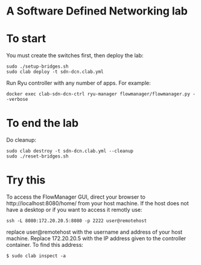 # A Software Defined Networking lab


# To start

You must create the switches first, then deploy the lab:

```
sudo ./setup-bridges.sh
sudo clab deploy -t sdn-dcn.clab.yml 
```

Run Ryu controller with any number of apps. For example:

```
docker exec clab-sdn-dcn-ctrl ryu-manager flowmanager/flowmanager.py --verbose
```

# To end the lab

Do cleanup:

```
sudo clab destroy -t sdn-dcn.clab.yml --cleanup
sudo ./reset-bridges.sh
```

# Try this

To access the FlowManager GUI, direct your browser to http://localhost:8080/home/ from your host machine. If the host does not have a desktop or if you want to access it remotly use:

```
ssh -L 8080:172.20.20.5:8080 -p 2222 user@remotehost
```

replace user@remotehost with the username and address of your host machine. Replace 172.20.20.5 with the IP address given to the controller container. To find this address:

```
$ sudo clab inspect -a
```



